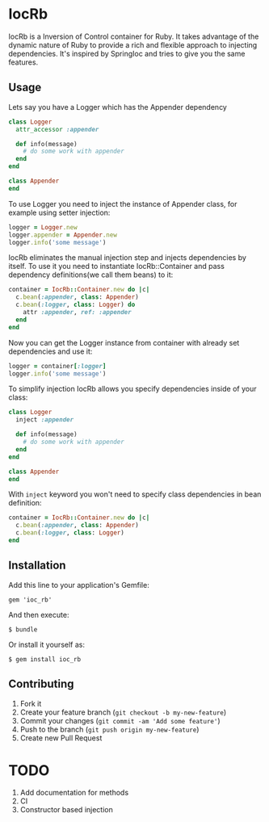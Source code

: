 # IocRb

IocRb is a Inversion of Control container for Ruby.
It takes advantage of the dynamic nature of Ruby to provide a rich and flexible approach to injecting dependencies.
It's inspired by SpringIoc and tries to give you the same features.

## Usage
Lets say you have a Logger which has the Appender dependency

```ruby
class Logger
  attr_accessor :appender

  def info(message)
    # do some work with appender
  end
end

class Appender
end
```
To use Logger you need to inject the instance of Appender class, for example
using setter injection:
```ruby
logger = Logger.new
logger.appender = Appender.new
logger.info('some message')
```

IocRb eliminates the manual injection step and injects dependencies by itself.
To use it you need to instantiate IocRb::Container and pass dependency definitions(we call them beans) to it:
```ruby
container = IocRb::Container.new do |c|
  c.bean(:appender, class: Appender)
  c.bean(:logger, class: Logger) do
    attr :appender, ref: :appender
  end
end
```
Now you can get the Logger instance from container with already set dependencies and use it:
```ruby
logger = container[:logger]
logger.info('some message')
```

To simplify injection IocRb allows you specify dependencies inside of your class:
```ruby
class Logger
  inject :appender

  def info(message)
    # do some work with appender
  end
end

class Appender
end
```
With `inject` keyword you won't need to specify class dependencies in bean definition:
```ruby
container = IocRb::Container.new do |c|
  c.bean(:appender, class: Appender)
  c.bean(:logger, class: Logger)
end
```

## Installation

Add this line to your application's Gemfile:

    gem 'ioc_rb'

And then execute:

    $ bundle

Or install it yourself as:

    $ gem install ioc_rb

## Contributing

1. Fork it
2. Create your feature branch (`git checkout -b my-new-feature`)
3. Commit your changes (`git commit -am 'Add some feature'`)
4. Push to the branch (`git push origin my-new-feature`)
5. Create new Pull Request

# TODO
1. Add documentation for methods
2. CI
3. Constructor based injection
